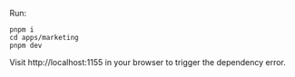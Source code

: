 Run:

```
pnpm i
cd apps/marketing
pnpm dev
```

Visit http://localhost:1155 in your browser to trigger the dependency error.